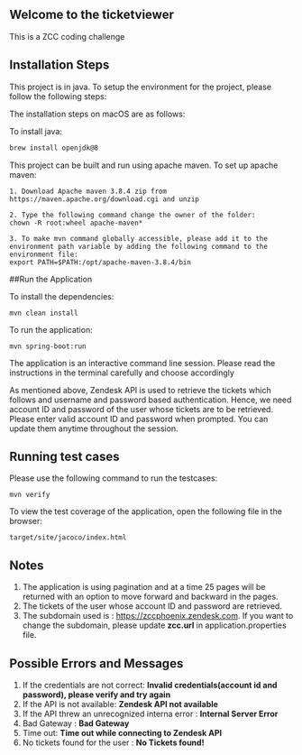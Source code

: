 ## Welcome to the ticketviewer

This is a ZCC coding challenge

## Installation Steps
This project is in java. To setup the environment for the project, please follow the following steps:

The installation steps on macOS are as follows:

To install java:
```sh
brew install openjdk@8
```

This project can be built and run using apache maven. To set up apache maven: 

```shell
1. Download Apache maven 3.8.4 zip from https://maven.apache.org/download.cgi and unzip 

2. Type the following command change the owner of the folder:
chown -R root:wheel apache-maven*

3. To make mvn command globally accessible, please add it to the environment path variable by adding the following command to the environment file:
export PATH=$PATH:/opt/apache-maven-3.8.4/bin
```


##Run the Application

To install the dependencies:
```shell
mvn clean install
```

To run the application:
```shell
mvn spring-boot:run 
```

The application is an interactive command line session. Please read the instructions in the terminal carefully and choose accordingly

As mentioned above, Zendesk API is used to retrieve the tickets which follows and username and password based authentication.
Hence, we need account ID and password of the user whose tickets are to be retrieved.
Please enter valid account ID and password when prompted. You can update them anytime throughout the session.

## Running test cases

Please use the following command to run the testcases:

```shell
mvn verify
```

To view the test coverage of the application, open the following file in the browser:
```shell
target/site/jacoco/index.html
```


## Notes
1. The application is using pagination and at a time 25 pages will be returned with an option to move forward and backward in the pages.
2. The tickets of the user whose account ID and password are retrieved.
3. The subdomain used is : https://zccphoenix.zendesk.com. If you want to change the subdomain, please update **zcc.url** in application.properties file.

## Possible Errors and Messages
1. If the credentials are not correct: **Invalid credentials(account id and password), please verify and try again**
2. If the API is not available: **Zendesk API not available**
3. If the API threw an unrecognized interna error : **Internal Server Error**
4. Bad Gateway : **Bad Gateway**
5. Time out: **Time out while connecting to Zendesk API**
6. No tickets found for the user : **No Tickets found!**